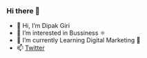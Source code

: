 ### Hi there 👋

- 👋 Hi, I’m Dipak Giri
- 👀 I’m interested in Bussiness ⚛️
- 🌱 I’m currently Learning Digital Marketing 🐍
- 📫 [Twitter](https://twitter.com/)
